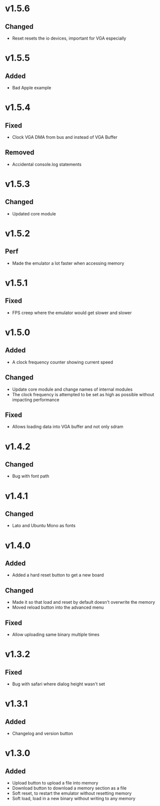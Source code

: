 <!--

Add new features here, everything will be added at the end to the changelog when a new release is made

# vX.X.X
## Added

## Changed

## Fixed

-->
# v1.5.6
## Changed
- Reset resets the io devices, important for VGA especially

# v1.5.5
## Added
- Bad Apple example

# v1.5.4
## Fixed
- Clock VGA DMA from bus and instead of VGA Buffer

## Removed
- Accidental console.log statements

# v1.5.3
## Changed
- Updated core module

# v1.5.2
## Perf
- Made the emulator a lot faster when accessing memory

# v1.5.1
## Fixed
- FPS creep where the emulator would get slower and slower

# v1.5.0
## Added
- A clock frequency counter showing current speed

## Changed
- Update core module and change names of internal modules
- The clock frequency is attempted to be set as high as possible without impacting performance

## Fixed
- Allows loading data into VGA buffer and not only sdram

# v1.4.2
## Changed
- Bug with font path

# v1.4.1
## Changed
- Lato and Ubuntu Mono as fonts

# v1.4.0
## Added
- Added a hard reset button to get a new board 

## Changed
- Made it so that load and reset by default doesn't overwrite the memory
- Moved reload button into the advanced menu

## Fixed
- Allow uploading same binary multiple times

# v1.3.2
## Fixed
- Bug with safari where dialog height wasn't set

# v1.3.1

## Added
- Changelog and version button

# v1.3.0

## Added
- Upload button to upload a file into memory
- Download button to download a memory section as a file
- Soft reset, to restart the emulator without resetting memory
- Soft load, load in a new binary without writing to any memory
